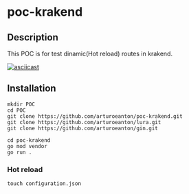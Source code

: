 # poc-krakend


## Description

This POC  is for test dinamic(Hot reload) routes in krakend.


[![asciicast](https://asciinema.org/a/464252.svg)](https://asciinema.org/a/464252)

## Installation

```
mkdir POC
cd POC
git clone https://github.com/arturoeanton/poc-krakend.git
git clone https://github.com/arturoeanton/lura.git
git clone https://github.com/arturoeanton/gin.git

cd poc-krakend
go mod vendor
go run .

```

### Hot reload


```
touch configuration.json
```
